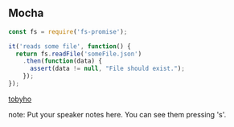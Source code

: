 ##  Mocha

```javascript
const fs = require('fs-promise');

it('reads some file', function() {
  return fs.readFile('someFile.json')
    .then(function(data) {
      assert(data != null, "File should exist.");
    });
});
```

[tobyho](http://tobyho.com/2015/12/16/mocha-with-promises/)

note:
    Put your speaker notes here.
    You can see them pressing 's'.
